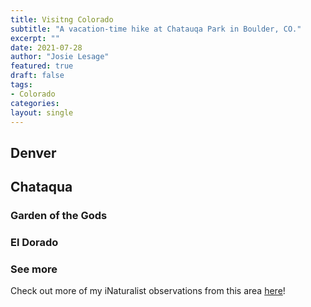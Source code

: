 ```yaml
---
title: Visitng Colorado
subtitle: "A vacation-time hike at Chatauqa Park in Boulder, CO."
excerpt: ""
date: 2021-07-28
author: "Josie Lesage"
featured: true
draft: false
tags:
- Colorado
categories:
layout: single
---
```


## Denver


## Chataqua


### Garden of the Gods


### El Dorado


### See more

Check out more of my iNaturalist observations from this area [here](https://www.inaturalist.org/observations?place_id=53631&subview=map&user_id=castillejajosie&verifiable=any)!
